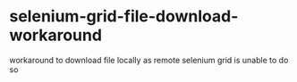 # selenium-grid-file-download-workaround
workaround to download file locally as remote selenium grid is unable to do so
